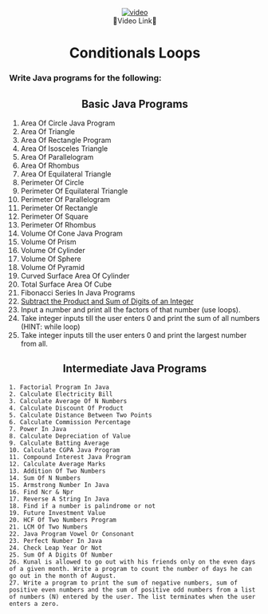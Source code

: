 <p align="center">
<a href="https://youtu.be/ldYLYRNaucM"><img src="https://i.ibb.co/ysh50hd/video.png" alt="video" border="0"></a>
<br>
🔼Video Link🔼
<br>
</p>
<h1 align="Center">Conditionals Loops</h1>



### Write Java programs for the following:


<h2 align="Center">Basic Java Programs</h2>

1. Area Of Circle Java Program
2. Area Of Triangle
3. Area Of Rectangle Program 
4. Area Of Isosceles Triangle 
5. Area Of Parallelogram
6. Area Of Rhombus
7. Area Of Equilateral Triangle
8. Perimeter Of Circle
9. Perimeter Of Equilateral Triangle
10. Perimeter Of Parallelogram
11. Perimeter Of Rectangle
12. Perimeter Of Square
13. Perimeter Of Rhombus
14. Volume Of Cone Java Program
15. Volume Of Prism
16. Volume Of Cylinder
17. Volume Of Sphere
18. Volume Of Pyramid
19. Curved Surface Area Of Cylinder
20. Total Surface Area Of Cube
21. Fibonacci Series In Java Programs
22. [Subtract the Product and Sum of Digits of an Integer](https://leetcode.com/problems/subtract-the-product-and-sum-of-digits-of-an-integer/)
23. Input a number and print all the factors of that number (use loops).
24. Take integer inputs till the user enters 0 and print the sum of all numbers
(HINT: while loop)
25. Take integer inputs till the user enters 0 and print the largest number from
all.

<h2 align="Center">Intermediate Java Programs</h2>


    1. Factorial Program In Java
    2. Calculate Electricity Bill
    3. Calculate Average Of N Numbers
    4. Calculate Discount Of Product
    5. Calculate Distance Between Two Points
    6. Calculate Commission Percentage
    7. Power In Java
    8. Calculate Depreciation of Value
    9. Calculate Batting Average
    10. Calculate CGPA Java Program
    11. Compound Interest Java Program
    12. Calculate Average Marks
    13. Addition Of Two Numbers
    14. Sum Of N Numbers
    15. Armstrong Number In Java
    16. Find Ncr & Npr
    17. Reverse A String In Java
    18. Find if a number is palindrome or not
    19. Future Investment Value
    20. HCF Of Two Numbers Program
    21. LCM Of Two Numbers
    22. Java Program Vowel Or Consonant
    23. Perfect Number In Java
    24. Check Leap Year Or Not
    25. Sum Of A Digits Of Number
    26. Kunal is allowed to go out with his friends only on the even days of a given month. Write a program to count the number of days he can go out in the month of August.
    27. Write a program to print the sum of negative numbers, sum of positive even numbers and the sum of positive odd numbers from a list of numbers (N) entered by the user. The list terminates when the user enters a zero.

